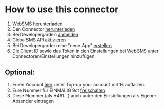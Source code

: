 # How to use this connector
1. WebSMS [herunterladen](https://play.google.com/store/apps/details?id=de.ub0r.android.websms)
2. Den Connector [herunterladen](https://play.google.com/store/apps/details?id=de.ph1b.dgard)
3. Bei Developergarden [anmelden](https://www.developergarden.com)
4. GlobalSMS API [aktivieren](https://www.developergarden.com/de/mein-konto/api-verwaltung/)
6. Bei Developergarden eine "neue App" [erstellen](https://www.developergarden.com/de/mein-konto/applikationsverwaltung/)
7. Die Client ID sowie das Token in den Einstellungen bei WebSMS unter Connectoren/Einstellungen hinzufügen.

## Optional:
1. Euren Account [hier](https://www.developergarden.com/my-account/account-management/) unter Top-up your account mit 1€ aufladen.
2. Eure Nummer für EINMALIG 9ct 
[freischalten](https://www.developergarden.com/de/mein-konto/api-verwaltung/rufnummernverwaltung/?op[action]=configApi)
3. Diese Nummer (als +491...) auch unter den Einstellungen als Eigener Absender eintragen
